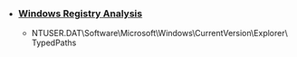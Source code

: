 * ### <a href="https://forensicswiki.xyz/wiki/index.php?title=Windows_Registry">Windows Registry Analysis</a>
  * NTUSER.DAT\Software\Microsoft\Windows\CurrentVersion\Explorer\TypedPaths
